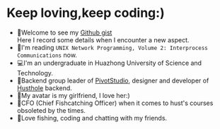 # Keep loving,keep coding:)
- 🍕Welcome to see my [Github gist](https://gist.github.com/Xieyuschen)  
Here I record some details when I encounter a new aspect.
- 🎯I'm reading `UNIX Network Programming, Volume 2: Interprocess Communications` now.
- 💻I'm an undergraduate in Huazhong University of Science and Technology. 
- 🥇Backend group leader of [PivotStudio](https://github.com/Pivot-Studio), designer and developer of [Husthole](http://husthole.pivotstudio.cn/) backend.
- 👩My avatar is my girlfriend, I love her:)  
- 🎣CFO (Chief Fishcatching Officer) when it comes to hust's courses obsoleted by the times.
- 🎃Love fishing, coding and chatting with my friends. 
